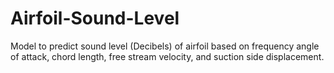# Airfoil-Sound-Level
Model to predict sound level (Decibels) of airfoil based on frequency angle of attack, chord length, free stream velocity, and suction side displacement. 
